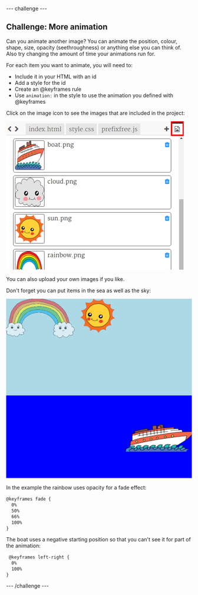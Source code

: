 \--- challenge \---

## Challenge: More animation

Can you animate another image? You can animate the position, colour, shape, size, opacity (seethroughness) or anything else you can think of. Also try changing the amount of time your animations run for.

For each item you want to animate, you will need to:

+ Include it in your HTML with an id
+ Add a style for the id
+ Create an @keyframes rule
+ Use `animation:` in the style to use the animation you defined with @keyframes 

Click on the image icon to see the images that are included in the project:

![screenshot](images/sunrise-images.png)

You can also upload your own images if you like.

Don't forget you can put items in the sea as well as the sky:

![スクリーンショット](images/sunrise-boat.png)

In the example the rainbow uses opacity for a fade effect:

    @keyframes fade {
      0%  
      50% 
      66% 
      100%  
    }
    

The boat uses a negative starting position so that you can't see it for part of the animation:

     @keyframes left-right {
      0%   
      100% 
    }
    

\--- /challenge \---